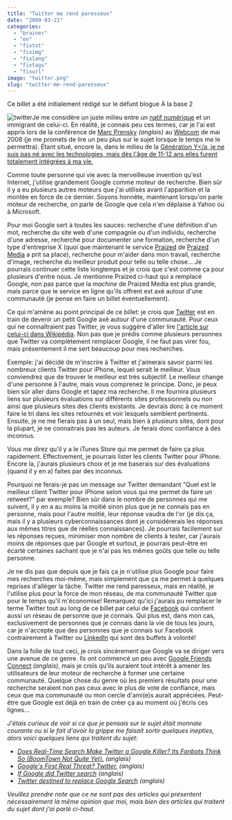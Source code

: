 ```yaml
---
title: "Twitter me rend paresseux"
date: "2009-03-21"
categories: 
  - "brainer"
  - "en"
  - "fixtxt"
  - "fiximg"
  - "fixlang"
  - "fixtags"
  - "fixurl"
image: "twitter.png"
slug: "twitter-me-rend-paresseux"
---
```


Ce billet a été initialement rédigé sur le défunt blogue À la base 2

![twitter](images/twitter.png "twitter")Je me considère un juste milieu entre un [natif numérique](https://fr.wikipedia.org/wiki/Natif_num%C3%A9rique "Article de Wikipédia sur le terme Natif numérique") et un immigrant de celui-ci. En réalité, je connais peu ces termes, car je l'ai est appris lors de la conférence de [Marc Prensky](https://marcprensky.com/ "Site web de Marc Prensky") _(anglais)_ au [Webcom](https://www.webcom-montreal.com/ "Site web de la conférence Webcom") de mai 2008 (je me promets de lire un peu plus sur le sujet lorsque le temps me le permettra). Étant situé, encore la, dans le milieu de la [Génération Y</a, je ne suis pas né avec les technologies, mais dès l'âge de 11-12 ans elles furent totalement intégrées à ma vie.](https://fr.wikipedia.org/wiki/G%C3%A9n%C3%A9ration_Y "Article de Wikipédia sur le terme Génération Y")

Comme toute personne qui vie avec la merveilleuse invention qu'est Internet, j'utilise grandement Google comme moteur de recherche. Bien sûr il y a eu plusieurs autres moteurs que j'ai utilisés avant l'apparition et la montée en force de ce dernier. Soyons honnête, maintenant lorsqu'on parle moteur de recherche, on parle de Google que cela n'en déplaise à Yahoo ou à Microsoft.

Pour moi Google sert à toutes les sauces: recherche d'une définition d'un mot, recherche du site web d'une compagnie ou d'un individu, recherche d'une adresse, recherche pour documenter une formation, recherche d'un type d'entreprise X (quoi que maintenant le service [Praized](https://praized.com/ "Site web de Praized") de [Praized Media](https://praizedmedia.com/ "Site web de Praized Média") a prit sa place), recherche pour m'aider dans mon travail, recherche d'image, recherche du meilleur produit pour telle ou telle chose... Je pourrais continuer cette liste longtemps et je crois que c'est comme ça pour plusieurs d'entre nous. Je mentionne Praized ci-haut qui a remplacé Google, non pas parce que la _machine_ de Praized Media est plus grande, mais parce que le service en ligne qu'ils offrent est axé autour d'une communauté (je pense en faire un billet éventuellement).

Ce qui m'amène au point principal de ce billet: je crois que [Twitter](https://twitter.com "Site web de Twitter") est en train de devenir un petit Google axé autour d'une communauté. Pour ceux qui ne connaîtraient pas Twitter, je vous suggère d'aller lire [l'article sur celui-ci dans Wikipédia](https://fr.wikipedia.org/wiki/Twitter "L'article sur Twitter Dans Wikipédia"). Non pas que je prédis comme plusieurs personnes que Twitter va complètement remplacer Google, il ne faut pas virer fou, mais présentement il me sert beaucoup pour mes recherches.

Exemple: j'ai décidé de m'inscrire à Twitter et j'aimerais savoir parmi les nombreux clients Twitter pour iPhone, lequel serait le meilleur. Vous conviendrez que de trouver le meilleur est très subjectif. Le meilleur change d'une personne à l'autre, mais vous comprenez le principe. Donc, je peux bien sûr aller dans Google et tapez ma recherche. Il me fournira plusieurs liens sur plusieurs évaluations sur différents sites professionnels ou non ainsi que plusieurs sites des clients existants. Je devrais donc à ce moment faire le tri dans les sites retournés et voir lesquels semblent pertinents. Ensuite, je ne me fierais pas à un seul, mais bien à plusieurs sites, dont pour la plupart, je ne connaitrais pas les auteurs. Je ferais donc confiance à des inconnus.

Vous me direz qu'il y a le iTunes Store qui me permet de faire ça plus rapidement. Effectivement, je pourrais lister les clients Twitter pour iPhone. Encore la, j'aurais plusieurs choix et je me baserais sur des évaluations (quand il y en a) faites par des inconnus.

Pourquoi ne ferais-je pas un message sur Twitter demandant "Quel est le meilleur client Twitter pour iPhone selon vous qui me permet de faire un retweet?" par exemple? Bien sûr dans le nombre de personnes qui me suivent, il y en a au moins la moitié sinon plus que je ne connais pas en personne, mais pour l'autre moitié, leur réponse vaudra de l'or (je dis ça, mais il y a plusieurs cyberconnaissances dont je considérerais les réponses aux mêmes titres que de réelles connaissances). Je pourrais facilement sur les réponses reçues, minimiser mon nombre de clients à tester, car j'aurais moins de réponses que par Google et surtout, je pourrais peut-être en écarté certaines sachant que je n'ai pas les mêmes goûts que telle ou telle personne.

Je ne dis pas que depuis que je fais ça je n'utilise plus Google pour faire mes recherches moi-même, mais simplement que ça me permet à quelques reprises d'alléger la tâche. Twitter me rend paresseux, mais en réalité, je l'utilise plus pour la force de mon réseau, de ma communauté Twitter que pour le temps qu'il m'économise! Remarquez qu'ici j'aurais pu remplacer le terme Twitter tout au long de ce billet par celui de [Facebook](https://facebook.com "Site web de Facebook") qui contient aussi un réseau de personne que je connais. Qui plus est, dans mon cas, exclusivement de personnes que je connais dans la vie de tous les jours, car je n'accepte que des personnes que je connais sur Facebook contrairement à Twitter ou [LinkedIn](https://www.linkedin.com/ "Site web de LinkedIn") qui sont des buffets à volonté!

Dans la folie de tout ceci, je crois sincèrement que Google va se diriger vers une avenue de ce genre. Ils ont commencé un peu avec [Google Friends Connect](https://www.google.com/friendconnect/ "Site web de Friend Connect") _(anglais)_, mais je crois qu'ils auraient tout intérêt à amener les utilisateurs de leur moteur de recherche à former une certaine communauté. Quelque chose du genre où les premiers résultats pour une recherche seraient non pas ceux avec le plus de vote de confiance, mais ceux que ma communauté ou mon cercle d'ami(e)s aurait appréciées. Peut-être que Google est déjà en train de créer ça au moment où j'écris ces lignes...

_J'étais curieux de voir si ce que je pensais sur le sujet était monnaie courante ou si le fait d'avoir la grippe me faisait sortir quelques inepties, alors voici quelques liens qui traitent du sujet:_

- _[Does Real-Time Search Make Twitter a Google Killer? Its Fanbots Think So (BoomTown Not Quite Yet).](https://kara.allthingsd.com/20090209/does-real-time-search-make-twitter-a-google-killer-its-fanbots-think-so-boomtown-not-quite-yet/ "Article en anglais ") (anglais)_
- _[Google's First Real Threat? Twitter.](https://lewmoorman.com/googles-first-real-threat-twit "Article en anglais ") (anglais)_
- _[If Google did Twitter search](https://www.blogstorm.co.uk/if-google-did-twitter-search/ "Article en anglais ") (anglais)_
- _[Twitter destined to replace Google Search](https://www.twitip.com/twitter-destined-to-replace-google-search/ "Article en anglais ") (anglais)_

_Veuillez prendre note que ce ne sont pas des articles qui présentent nécessairement la même opinion que moi, mais bien des articles qui traitent du sujet dont j'ai parlé ci-haut._
